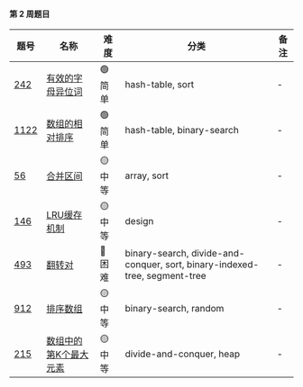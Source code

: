 #### 第 2 周题目

| 题号                                                                                                                   | 名称                                                                                   | 难度     | 分类                                                 | 备注 |
| ---------------------------------------------------------------------------------------------------------------------- | -------------------------------------------------------------------------------------- | -------- | ---------------------------------------------------- | ---- |
| [242](https://leetcode.com/problems/valid-anagram/discuss/?currentPage=1&orderBy=most_votes&query=)                    | [有效的字母异位词](https://leetcode-cn.com/problems/valid-anagram/description/)        | 🟢 简单  | hash-table, sort                                     | -    |
| [1122](https://leetcode.com/problems/relative-sort-array/discuss/?currentPage=1&orderBy=most_votes&query=)                    | [数组的相对排序](https://leetcode-cn.com/problems/relative-sort-array/)        | 🟢 简单  | hash-table, binary-search                                     | -    |
| [56](https://leetcode.com/problems/merge-intervals/discuss/?currentPage=1&orderBy=most_votes&query=)                    | [合并区间](https://leetcode-cn.com/problems/merge-intervals/)        | 🟡 中等  | array, sort                                     | -    |
| [146](https://leetcode.com/problems/lru-cache/discuss/?currentPage=1&orderBy=most_votes&query=)                    | [LRU缓存机制](https://leetcode-cn.com/problems/lru-cache/)        | 🟡 中等  | design                                     | -    |
| [493](https://leetcode.com/problems/reverse-pairs/discuss/?currentPage=1&orderBy=most_votes&query=)                    | [翻转对](https://leetcode-cn.com/problems/reverse-pairs/)        | 🔴️ 困难  | binary-search, divide-and-conquer, sort, binary-indexed-tree, segment-tree                                     | -    |
| [912](https://leetcode.com/problems/sort-an-array/discuss/?currentPage=1&orderBy=most_votes&query=)                    | [排序数组](https://leetcode-cn.com/problems/sort-an-array/)        | 🟡 中等  | binary-search, random                                     | -    |
| [215](https://leetcode.com/problems/kth-largest-element-in-an-array/discuss/?currentPage=1&orderBy=most_votes&query=)                    | [数组中的第K个最大元素](https://leetcode-cn.com/problems/kth-largest-element-in-an-array/)        | 🟡 中等  | divide-and-conquer, heap                                     | -    |